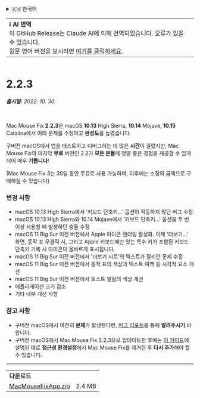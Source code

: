 <details>
<summary>🇰🇷 한국어</summary>

[🇬🇧 English (GitHub)](https://github.com/noah-nuebling/mac-mouse-fix/releases/tag/2.2.3)\
[🇦🇩 Català](https://redirect.macmousefix.com/?target=mmf-release&tag=2.2.3&locale=ca)\
[🇩🇪 Deutsch](https://redirect.macmousefix.com/?target=mmf-release&tag=2.2.3&locale=de)\
[🇪🇸 Español](https://redirect.macmousefix.com/?target=mmf-release&tag=2.2.3&locale=es)\
[🇫🇷 Français](https://redirect.macmousefix.com/?target=mmf-release&tag=2.2.3&locale=fr)\
[🇮🇩 Indonesia](https://redirect.macmousefix.com/?target=mmf-release&tag=2.2.3&locale=id)\
[🇮🇹 Italiano](https://redirect.macmousefix.com/?target=mmf-release&tag=2.2.3&locale=it)\
[🇭🇺 Magyar](https://redirect.macmousefix.com/?target=mmf-release&tag=2.2.3&locale=hu)\
[🇳🇱 Nederlands](https://redirect.macmousefix.com/?target=mmf-release&tag=2.2.3&locale=nl)\
[🇵🇱 Polski](https://redirect.macmousefix.com/?target=mmf-release&tag=2.2.3&locale=pl)\
[🇧🇷 Português (Brasil)](https://redirect.macmousefix.com/?target=mmf-release&tag=2.2.3&locale=pt-BR)\
[🇵🇹 Português (Portugal)](https://redirect.macmousefix.com/?target=mmf-release&tag=2.2.3&locale=pt-PT)\
[🇷🇴 Română](https://redirect.macmousefix.com/?target=mmf-release&tag=2.2.3&locale=ro)\
[🇸🇪 Svenska](https://redirect.macmousefix.com/?target=mmf-release&tag=2.2.3&locale=sv)\
[🇻🇳 Tiếng Việt](https://redirect.macmousefix.com/?target=mmf-release&tag=2.2.3&locale=vi)\
[🇹🇷 Türkçe](https://redirect.macmousefix.com/?target=mmf-release&tag=2.2.3&locale=tr)\
[🇨🇿 Čeština](https://redirect.macmousefix.com/?target=mmf-release&tag=2.2.3&locale=cs)\
[🇬🇷 Ελληνικά](https://redirect.macmousefix.com/?target=mmf-release&tag=2.2.3&locale=el)\
[🇷🇺 Русский](https://redirect.macmousefix.com/?target=mmf-release&tag=2.2.3&locale=ru)\
[🇺🇦 Українська](https://redirect.macmousefix.com/?target=mmf-release&tag=2.2.3&locale=uk)\
[🇮🇱 עברית](https://redirect.macmousefix.com/?target=mmf-release&tag=2.2.3&locale=he)\
[🇸🇦 العربية](https://redirect.macmousefix.com/?target=mmf-release&tag=2.2.3&locale=ar)\
[🇮🇳 हिन्दी](https://redirect.macmousefix.com/?target=mmf-release&tag=2.2.3&locale=hi)\
[🇹🇭 ไทย](https://redirect.macmousefix.com/?target=mmf-release&tag=2.2.3&locale=th)\
[🇨🇳 中文 (简体)](https://redirect.macmousefix.com/?target=mmf-release&tag=2.2.3&locale=zh-Hans)\
[🇨🇳 中文 (繁體)](https://redirect.macmousefix.com/?target=mmf-release&tag=2.2.3&locale=zh-Hant)\
[🇭🇰 中文（香港)](https://redirect.macmousefix.com/?target=mmf-release&tag=2.2.3&locale=zh-HK)\
[🇯🇵 日本語](https://redirect.macmousefix.com/?target=mmf-release&tag=2.2.3&locale=ja)\
**🇰🇷 한국어**\
[Help translate Mac Mouse Fix to different languages!](https://github.com/noah-nuebling/mac-mouse-fix/discussions/731)
</details>
<table align=><td>
<b>ℹ️ AI 번역</b><br>
이 GitHub Release는 Claude AI에 의해 번역되었습니다. 오류가 있을 수 있습니다.<br>
원문 영어 버전을 보시려면 <a href="https://github.com/noah-nuebling/mac-mouse-fix/releases/tag/2.2.3">여기를 클릭하세요</a>.
</td></table>

<table></table>

# 2.2.3
***출시일:** 2022. 10. 30.*

<br>

Mac Mouse Fix **2.2.3**은 macOS **10.13** High Sierra, **10.14** Mojave, **10.15** Catalina에서 여러 문제를 수정하고 **완성도**를 높였습니다.

구버전 macOS에서 앱을 테스트하고 디버그하는 데 많은 **시간**이 걸렸지만, Mac Mouse Fix의 마지막 **무료** 버전인 2.2가 **모든 분들**께 정말 좋은 경험을 제공할 수 있게 되어 매우 **기쁩니다**!

(Mac Mouse Fix 3는 30일 동안 무료로 사용 가능하며, 이후에는 소정의 금액으로 구매하실 수 있습니다)

### 변경 사항

- macOS 10.13 High Sierra에서 '키보드 단축키...' 옵션이 작동하지 않던 버그 수정
- macOS 10.13 High Sierra와 10.14 Mojave에서 '키보드 단축키...' 옵션을 두 번 이상 사용할 때 발생하던 충돌 수정
- macOS 11 Big Sur 이전 버전에서 Apple 아이콘 렌더링 활성화. 이제 '더보기...' 화면, 동작 표 우클릭 시, 그리고 Apple 키보드에만 있는 특수 키가 포함된 키보드 단축키 기록 시 아이콘이 올바르게 표시됩니다.
- macOS 11 Big Sur 이전 버전에서 '더보기 시트'의 텍스트가 잘리던 문제 수정
- macOS 11 Big Sur 이전 버전에서 동작 표의 색상과 텍스트 여백 등 시각적 요소 개선
- macOS 11 Big Sur 이전 버전에서 토스트 알림의 색상 개선
- 애플리케이션 크기 감소
- 기타 내부 개선 사항

### 참고 사항

- 구버전 macOS에서 여전히 **문제**가 발생한다면, [버그 리포트](https://noah-nuebling.github.io/mac-mouse-fix-feedback-assistant/?type=bug-report)를 통해 **알려주시기** 바랍니다.
- 구버전 macOS에서 Mac Mouse Fix 2.2.3으로 업데이트한 후에는 [이 가이드](https://github.com/noah-nuebling/mac-mouse-fix/discussions/101)에 설명된 대로 **접근성 환경설정**에서 Mac Mouse Fix를 제거한 후 **다시 추가**해야 할 수 있습니다.

---

<table align="start">
<tr>
    <td colspan=2>
        <b>다운로드</b>
    </td>
</tr>
<tr>
    <td><a href="https://github.com/noah-nuebling/mac-mouse-fix/releases/download/2.2.3/MacMouseFixApp.zip">MacMouseFixApp.zip</a></td>
    <td>2.4 MB</td>
</tr>
</table>